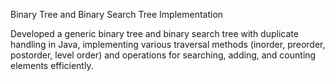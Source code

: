 Binary Tree and Binary Search Tree Implementation

Developed a generic binary tree and binary search tree with duplicate
handling in Java, implementing various traversal methods (inorder,
preorder, postorder, level order) and operations for searching, adding,
and counting elements efficiently.
